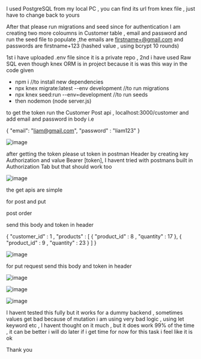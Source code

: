 I used PostgreSQL from my local PC , you can find its url from knex file , just have to change back to yours

After that please run migrations and seed since for authentication I am creating two more coloumns in Customer table , email and password and run the seed file to populate ,the emails are firstname+@gmail.com and passwords are firstname+123 (hashed value , using bcrypt 10 rounds)

1st i have uploaded .env file since it is a private repo , 2nd i have used Raw SQL even though knex ORM is in project because it is was this way in the code given

- npm i //to install new dependencies
- npx knex migrate:latest --env development //to run migrations
- npx knex seed:run --env=development //to run seeds
- then nodemon (node server.js)


to get the token run the Customer Post api , localhost:3000/customer and add email and password in body i.e

{
    "email": "liam@gmail.com",
    "password" : "liam123"
}

![image](https://github.com/mujtabadustox/monke-task/assets/90598402/8eafa0d4-3dee-474b-9640-ad3a3f9173d2)



after getting the token please ut token in postman Header by creating key Authorization and value Bearer [token],
I havent tried with postmans built in Authorization Tab but that should work too

![image](https://github.com/mujtabadustox/monke-task/assets/90598402/cbaf1010-a5aa-4256-890a-5562fc5ba3cf)


the get apis are simple

for post and put

post order 

send this body and token in header

{
    "customer_id" : 1 ,
    "products" : [
        {
            "product_id" : 8 ,
            "quantity" : 17
        },
        {
            "product_id" : 9 ,
            "quantity" : 23
        }
    ]
}

![image](https://github.com/mujtabadustox/monke-task/assets/90598402/ec2ec181-a9f6-4fd2-ac2d-7f79fee6d473)


for put request send this body and token in header

![image](https://github.com/mujtabadustox/monke-task/assets/90598402/b3c3ff4e-a18c-42f6-ae38-c54a408b6580)

![image](https://github.com/mujtabadustox/monke-task/assets/90598402/88883711-d9e5-4f65-bcec-8643852e3e1f)

![image](https://github.com/mujtabadustox/monke-task/assets/90598402/89ddf728-016e-41f9-9867-66fab11395dc)

I havent tested this fully but it works for a dummy backend , sometimes values get bad because of mutation i am using very bad logic , using let keyword etc , I havent thought on it much , but it does work 99% of the time , it can be better i will do later if i get time for now for this task i feel like it is ok


Thank you






